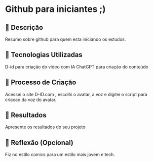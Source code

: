 # Github para iniciantes ;)

## 📒 Descrição
Resumo sobre github para quem esta iniciando os estudos.

## 🤖 Tecnologias Utilizadas
D-id para criação do video com IA
ChatGPT para criação do conteúdo

## 🧐 Processo de Criação
Acessei o site D-ID.com , escolhi o avatar, a voz e digitei o script para criacao da voz do avatar.


## 🚀 Resultados
Apresente os resultados do seu projeto

## 💭 Reflexão (Opcional)
Fiz no estilo comics para um estilo mais jovem e tech.
